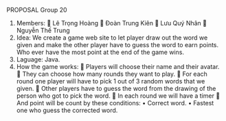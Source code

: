 PROPOSAL
Group 20
1.	Members:
	Lê Trọng Hoàng
	Đoàn Trung Kiên
	Lưu Quý Nhân
	Nguyễn Thế Trung
2.	Idea:
We create a game web site to let player draw out the word we given and make the other player have to guess the word to earn points. Who ever have the most point at the end of the game wins.
3.	Laguage: Java.
4.	How the game works:
	Players will choose their name and their avatar.
	They can choose how many rounds they want to play.
	For each round one player will have to pick 1 out of 3 random words that we given.
	Other players have to guess the word from the drawing of the person who got to pick the word.
	In each round we will have a timer
	And point will be count by these conditions:
•	Correct word.
•	Fastest one who guess the corrected word.
